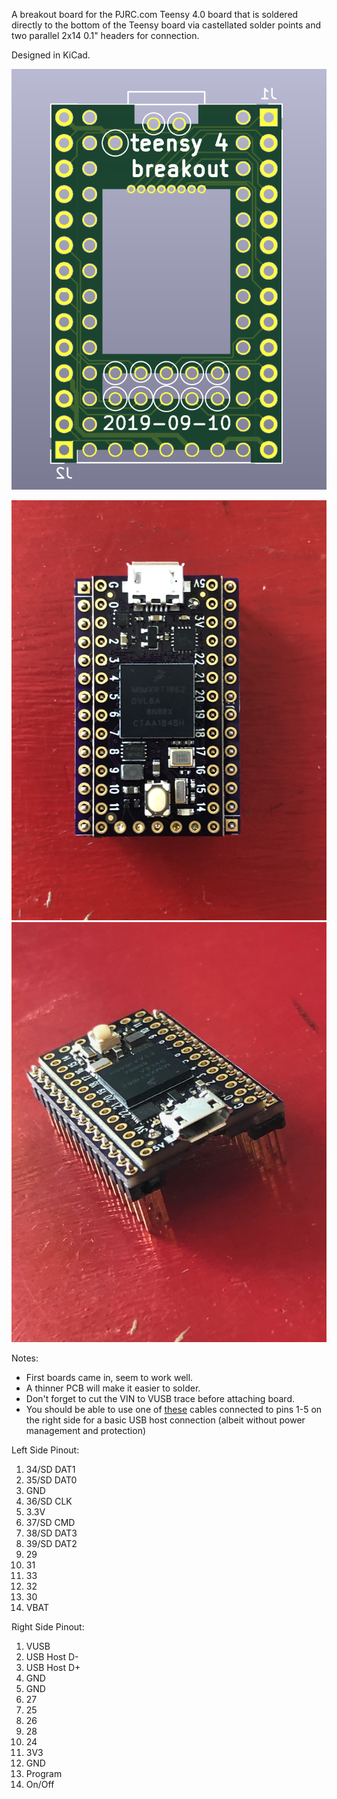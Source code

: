 A breakout board for the PJRC.com Teensy 4.0 board that is soldered directly to the bottom of the Teensy board via castellated solder points and two parallel 2x14 0.1" headers for connection.

Designed in KiCad.

![breakout render](teensy4_header_breakout_render.png)

![breakout photo](teensy4_header_breakout_photo.jpg)
![breakout photo](teensy4_header_breakout_photo2.jpg)

Notes:

- First boards came in, seem to work well.
- A thinner PCB will make it easier to solder.
- Don't forget to cut the VIN to VUSB trace before attaching board.
- You should be able to use one of [these](https://www.pjrc.com/store/cable_usb_host_t36.html) cables connected to pins 1-5 on the right side for a basic USB host connection (albeit without power management and protection)

Left Side Pinout:

1. 34/SD DAT1
2. 35/SD DAT0
3. GND
4. 36/SD CLK
5. 3.3V
6. 37/SD CMD
7. 38/SD DAT3
8. 39/SD DAT2
9. 29
10. 31
11. 33
12. 32
13. 30
14. VBAT

Right Side Pinout:

1. VUSB
2. USB Host D-
3. USB Host D+
4. GND
5. GND
6. 27
7. 25
8. 26
9. 28
10. 24
11. 3V3
12. GND
13. Program
14. On/Off
